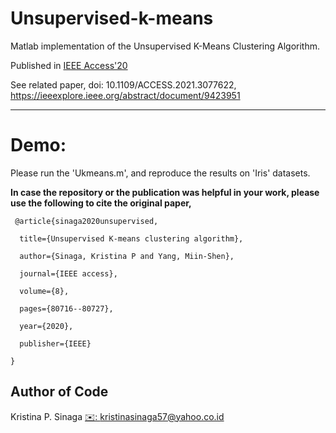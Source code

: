 # Unsupervised-k-means


Matlab implementation of the Unsupervised K-Means Clustering Algorithm.<br /> 

Published in [IEEE Access'20](https://ieeexplore.ieee.org/abstract/document/9072123/) <br /> 

See related paper, doi: 10.1109/ACCESS.2021.3077622, https://ieeexplore.ieee.org/abstract/document/9423951
***

# Demo: 
Please run the 'Ukmeans.m', and reproduce the results on 'Iris' datasets.


**In case the repository or the publication was helpful in your work, please use the following to cite the original paper,**
<pre><code> @article{sinaga2020unsupervised,<br /> 
  title={Unsupervised K-means clustering algorithm},<br /> 
  author={Sinaga, Kristina P and Yang, Miin-Shen},<br /> 
  journal={IEEE access},<br /> 
  volume={8},<br /> 
  pages={80716--80727},<br /> 
  year={2020},<br /> 
  publisher={IEEE}<br /> 
}
</code></pre>


## Author of Code  
Kristina P. Sinaga
[✉️: kristinasinaga57@yahoo.co.id](kristinasinaga57@yahoo.co.id)    
